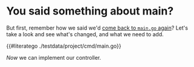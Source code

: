 # You said something about main?

But first, remember how we said we'd [come back to `main.go`
again](/cronjob-tutorial/empty-main.md)? Let's take a look and see what's
changed, and what we need to add.

{{#literatego ./testdata/project/cmd/main.go}}

*Now* we can implement our controller.

